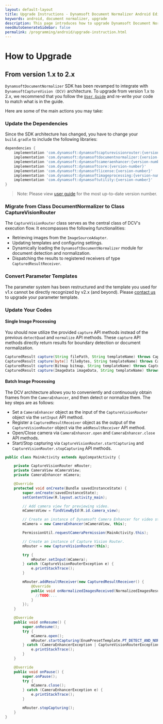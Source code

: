 ```yaml
---
layout: default-layout
title: Upgrade Instructions - Dynamsoft Document Normalizer Android Edition
keywords: android, document normalizer, upgrade
description: This page introduces how to upgrade Dynamsoft Document Normalizer Android Edition from 1.x to 2.x
needAutoGenerateSidebar: false
permalink: /programming/android/upgrade-instruction.html
---
```


# How to Upgrade

## From version 1.x to 2.x

`DynamsoftDocumentNormalizer` SDK has been revamped to integrate with `DynamsoftCaptureVision (DCV)` architecture. To upgrade from version 1.x to 2.x, we recommend that you follow the [`User Guide`](user-guide.md) and re-write your code to match what is in the guide.

Here are some of the main actions you may take:

### Update the Dependencies

Since the SDK architecture has changed, you have to change your `build.gradle` to include the following libraries:

```groovy
dependencies {
    implementation 'com.dynamsoft:dynamsoftcapturevisionrouter:{version-number}'
    implementation 'com.dynamsoft:dynamsoftdocumentnormalizer:{version-number}'
    implementation 'com.dynamsoft:dynamsoftcameraenhancer:{version-number}'
    implementation 'com.dynamsoft:dynamsoftcore:{version-number}'
    implementation 'com.dynamsoft:dynamsoftlicense:{version-number}'
    implementation 'com.dynamsoft:dynamsoftimageprocessing:{version-number}'
    implementation 'com.dynamsoft:dynamsoftutility:{version-number}'
}
```

>Note: Please view [user guide](user-guide.md#add-the-library-via-maven) for the most up-to-date version number.

### Migrate from Class DocumentNormalizer to Class CaptureVisionRouter

The `CaptureVisionRouter` class serves as the central class of DCV's execution flow. It encompasses the following functionalities:

- Retrieving images from the `ImageSourceAdapter`.
- Updating templates and configuring settings.
- Dynamically loading the `DynamsoftDocumentNormalizer` module for document detection and normalization.
- Dispatching the results to registered receivers of type `CapturedResultReceiver`.

### Convert Parameter Templates

The parameter system has been restructured and the template you used for v1.x cannot be directly recognized by v2.x (and beyond). Please <a href="https://www.dynamsoft.com/company/customer-service/#contact" target="_blank">contact us</a> to upgrade your parameter template.

### Update Your Codes

#### Single Image Processing

You should now utilize the provided `capture` API methods instead of the previous `detectQuad` and `normalize` API methods. These `capture` API methods directly return results for boundary detection or document normalization.

```java
CapturedResult capture(String filePath, String templateName) throws CaptureVisionRouterException
CapturedResult capture(byte[] fileBytes, String templateName) throws CaptureVisionRouterException 
CapturedResult capture(Bitmap bitmap, String templateName) throws CaptureVisionRouterException 
CapturedResult capture(ImageData imageData, String templateName) throws CaptureVisionRouterException 
```

#### Batch Image Processing

The DCV architecture allows you to conveniently and continuously obtain frames from the `CameraEnhancer`, and then detect or normalize them. The key steps are as follows:

- Set a `CameraEnhancer` object as the input of the `CaptureVisionRouter` object via the `setInput` API method.
- Register a `CapturedResultReceiver` object as the output of the `CaptureVisionRouter` object via the `addResultReceiver` API method.
- Open/Close camera via `CameraEnhancer.open` and `CameraEnhancer.close` API methods.
- Start/Stop capturing via `CaptureVisionRouter.startCapturing` and `CaptureVisionRouter.stopCapturing` API methods.

```java
public class MainActivity extends AppCompatActivity {

    private CaptureVisionRouter mRouter;
    private CameraView mCameraView;
    private CameraEnhancer mCamera;

    @Override
    protected void onCreate(Bundle savedInstanceState) {
        super.onCreate(savedInstanceState);
        setContentView(R.layout.activity_main);

        // Add camera view for previewing video.
        mCameraView = findViewById(R.id.camera_view);

        // Create an instance of Dynamsoft Camera Enhancer for video streaming.
        mCamera = new CameraEnhancer(mCameraView, this);

        PermissionUtil.requestCameraPermission(MainActivity.this);

        // Create an instance of Capture Vision Router.
        mRouter = new CaptureVisionRouter(this);

        try {
            mRouter.setInput(mCamera);
        } catch (CaptureVisionRouterException e) {
            e.printStackTrace();
        }

        mRouter.addResultReceiver(new CapturedResultReceiver() {
            @Override
            public void onNormalizedImagesReceived(NormalizedImagesResult result) {
              //TODO:...
            }
        });
    }

    @Override
    public void onResume() {
        super.onResume();
        try {
            mCamera.open();
            mRouter.startCapturing(EnumPresetTemplate.PT_DETECT_AND_NORMALIZE_DOCUMENT);
        } catch (CameraEnhancerException | CaptureVisionRouterException e) {
            e.printStackTrace();
        }
    }

    @Override
    public void onPause() {
        super.onPause();
        try {
            mCamera.close();
        } catch (CameraEnhancerException e) {
            e.printStackTrace();
        }

        mRouter.stopCapturing();
    }
}
```

